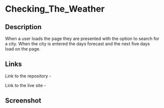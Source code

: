 # Checking_The_Weather

## Description

When a user loads the page they are presented with the option to search for a city. When the city is entered the days forecast and the next five days load on the page.

## Links

Link to the repository -

Link to the live site -

## Screenshot
